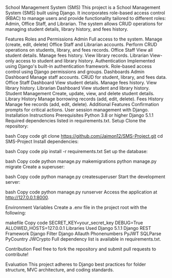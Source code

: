 School Management System (SMS)
This project is a School Management System (SMS) built using Django. It incorporates role-based access control (RBAC) to manage users and provide functionality tailored to different roles: Admin, Office Staff, and Librarian. The system allows CRUD operations for managing student details, library history, and fees history.

Features
Roles and Permissions
Admin
Full access to the system.
Manage (create, edit, delete) Office Staff and Librarian accounts.
Perform CRUD operations on students, library, and fees records.
Office Staff
View all student details.
Manage fees history.
View library records.
Librarian
View-only access to student and library history.
Authentication
Implemented using Django's built-in authentication framework.
Role-based access control using Django permissions and groups.
Dashboards
Admin Dashboard
Manage staff accounts.
CRUD for student, library, and fees data.
Office Staff Dashboard
View student details.
Manage fees history.
View library history.
Librarian Dashboard
View student and library history.
Student Management
Create, update, view, and delete student details.
Library History
Manage borrowing records (add, edit, delete).
Fees History
Manage fee records (add, edit, delete).
Additional Features
Confirmation prompts for critical actions.
User session management with Django.
Installation Instructions
Prerequisites
Python 3.8 or higher
Django 5.1.1
Required dependencies listed in requirements.txt.
Setup
Clone the repository:

bash
Copy code
git clone https://github.com/Jaimon12/SMS-Project.git
cd SMS-Project
Install dependencies:

bash
Copy code
pip install -r requirements.txt
Set up the database:

bash
Copy code
python manage.py makemigrations
python manage.py migrate
Create a superuser:

bash
Copy code
python manage.py createsuperuser
Start the development server:

bash
Copy code
python manage.py runserver
Access the application at http://127.0.0.1:8000.

Environment Variables
Create a .env file in the project root with the following:

makefile
Copy code
SECRET_KEY=your_secret_key
DEBUG=True
ALLOWED_HOSTS=127.0.0.1
Libraries Used
Django 5.1.1
Django REST Framework
Django Filter
Django Allauth
Phonenumbers
PyJWT
SQLParse
PyCountry
JWCrypto
Full dependency list is available in requirements.txt.

Contribution
Feel free to fork the repository and submit pull requests to contribute!

Evaluation
This project adheres to Django best practices for folder structure, MVC architecture, and coding standards.